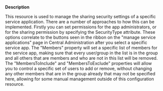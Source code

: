 **Description**

This resource is used to manage the sharing security settings of a specific service 
application. There are a number of approaches to how this can be implemented. Firstly 
you can set permissions for the app administrators, or for the sharing permission by 
specifying the SecurityType attribute. These options correlate to the buttons seen in 
the ribbon on the "manage service applications" page in Central Administration after 
you select a specific service app. The "Members" property will set a specific list of 
members for the service app, making sure that every user/group in the list is in the 
group and all others that are members and who are not in this list will be removed. 
The "MembersToInclude" and "MembersToExclude" properties will allow you to control a 
specific set of users to add or remove, without changing any other members that are in 
the group already that may not be specified here, allowing for some manual management 
outside of this configuration resource.
